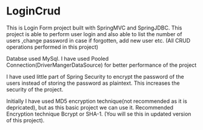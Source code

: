 # LoginCrud
This is Login Form project built with SpringMVC and SpringJDBC. This project is able to perform user login and also able to 
list the number of users ,change password in case if forgotten, add new user etc. (All CRUD operations performed in this project)

Databse used MySql.
I have used Pooled Connection(DriverMangerDataSource) for better performance of the project

I have used little part of Spring Security to encrypt the password of the users instead of storing the password as plaintext.
This increases the security of the project.

Initially I have used MD5 encryption technique(not recommended as it is depricated), but as this basic project we can use it.
Recommended Encryption technique Bcrypt or SHA-1. (You will se this in updated version of this project).


